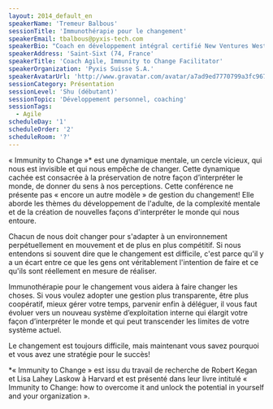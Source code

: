 ```yaml
---
layout: 2014_default_en
speakerName: 'Tremeur Balbous'
sessionTitle: 'Immunothérapie pour le changement'
speakerEmail: tbalbous@pyxis-tech.com
speakerBio: "Coach en développement intégral certifié New Ventures West, Professional Scrum Trainer certifié par Scrum.org, facilitateur Immunity to Change, conférencier, à Pyxis Suisse, Tremeur Balbous accompagne les équipes et les dirigeants d'organisations dans leur transition Agile. \nIl se définit comme le catalyseur d'une vie intentionnellement accomplie."
speakerAddress: 'Saint-Sixt (74, France'
speakerTitle: 'Coach Agile, Immunity to Change Facilitator'
speakerOrganization: 'Pyxis Suisse S.A.'
speakerAvatarUrl: 'http://www.gravatar.com/avatar/a7ad9ed7770799a3fc967a266c831d94?size=200'
sessionCategory: Présentation
sessionLevel: 'Shu (débutant)'
sessionTopic: 'Développement personnel, coaching'
sessionTags:
  - Agile
scheduleDay: '1'
scheduleOrder: '2'
scheduleRoom: '?'
---
```


« Immunity to Change »* est une dynamique mentale, un cercle vicieux, qui nous est invisible et qui nous empêche de changer. Cette dynamique cachée est consacrée à la préservation de notre façon d’interpréter le monde, de donner du sens à nos perceptions.
Cette conférence ne présente pas « encore un autre modèle » de gestion du changement! Elle aborde les thèmes du développement de l'adulte, de la complexité mentale et de la création de nouvelles façons d'interpréter le monde qui nous entoure.

Chacun de nous doit changer pour s'adapter à un environnement perpétuellement en mouvement et de plus en plus compétitif. Si nous entendons si souvent dire que le changement est difficile, c'est parce qu'il y a un écart entre ce que les gens ont véritablement l'intention de faire et ce qu'ils sont réellement en mesure de réaliser.

Immunothérapie pour le changement vous aidera à faire changer les choses. Si vous voulez adopter une gestion plus transparente, être plus coopératif, mieux gérer votre temps, parvenir enfin à déléguer, il vous faut évoluer vers un nouveau système d’exploitation interne qui élargit votre façon d’interpréter le monde et qui peut transcender les limites de votre système actuel.

Le changement est toujours difficile, mais maintenant vous savez pourquoi et vous avez une stratégie pour le succès!


*« Immunity to Change » est issu du travail de recherche de Robert Kegan et Lisa Lahey Laskow à Harvard et est présenté dans leur livre intitulé « Immunity to Change: how to overcome it and unlock the potential in yourself and your organization ».

